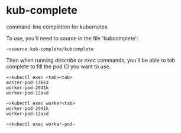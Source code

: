 # kub-complete
command-line completion for kubernetes

To use, you'll need to source in the file 'kubcomplete':
```shell
~>source kub-complete/kubcomplete
```

Then when running *describe* or *exec* commands, you'll be able to tab complete to fill the pod ID you want to use.

```shell
~>kubectl exec <tab><tab>
master-pod-13kk3
worker-pod-2941k
worker-pod-12asd

~>kubectl exec worker<tab>
worker-pod-2941k
worker-pod-12asd

~>kubectl exec worker-pod-
```
